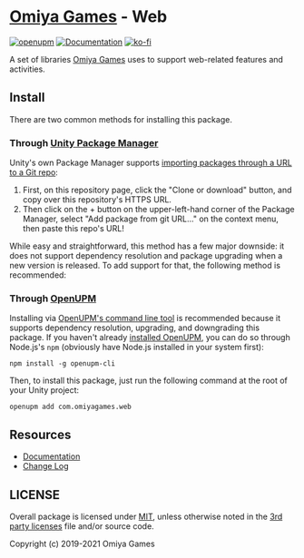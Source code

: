 # [Omiya Games](https://www.omiyagames.com/) - Web

[![openupm](https://img.shields.io/npm/v/com.omiyagames.web?label=openupm&registry_uri=https://package.openupm.com)](https://openupm.com/packages/com.omiyagames.web/) [![Documentation](https://github.com/OmiyaGames/omiya-games-web/workflows/Host%20DocFX%20Documentation/badge.svg)](https://omiyagames.github.io/omiya-games-web/) [![ko-fi](https://www.ko-fi.com/img/githubbutton_sm.svg)](https://ko-fi.com/I3I51KS8F)

A set of libraries [Omiya Games](https://www.omiyagames.com/) uses to support web-related features and activities.

## Install

There are two common methods for installing this package.

### Through [Unity Package Manager](https://docs.unity3d.com/Manual/upm-ui-giturl.html)

Unity's own Package Manager supports [importing packages through a URL to a Git repo](https://docs.unity3d.com/Manual/upm-ui-giturl.html):

1. First, on this repository page, click the "Clone or download" button, and copy over this repository's HTTPS URL.  
2. Then click on the + button on the upper-left-hand corner of the Package Manager, select "Add package from git URL..." on the context menu, then paste this repo's URL!

While easy and straightforward, this method has a few major downside: it does not support dependency resolution and package upgrading when a new version is released.  To add support for that, the following method is recommended:

### Through [OpenUPM](https://openupm.com/)

Installing via [OpenUPM's command line tool](https://openupm.com/) is recommended because it supports dependency resolution, upgrading, and downgrading this package.  If you haven't already [installed OpenUPM](https://openupm.com/docs/getting-started.html#installing-openupm-cli), you can do so through Node.js's `npm` (obviously have Node.js installed in your system first):
```
npm install -g openupm-cli
```
Then, to install this package, just run the following command at the root of your Unity project:
```
openupm add com.omiyagames.web
```

## Resources

- [Documentation](https://omiyagames.github.io/omiya-games-web/)
- [Change Log](https://omiyagames.github.io/omiya-games-web/manual/changelog.html)

## LICENSE

Overall package is licensed under [MIT](https://github.com/OmiyaGames/omiya-games-web/blob/master/LICENSE.md), unless otherwise noted in the [3rd party licenses](https://github.com/OmiyaGames/omiya-games-web/blob/master/THIRD%20PARTY%20NOTICES.md) file and/or source code.

Copyright (c) 2019-2021 Omiya Games
